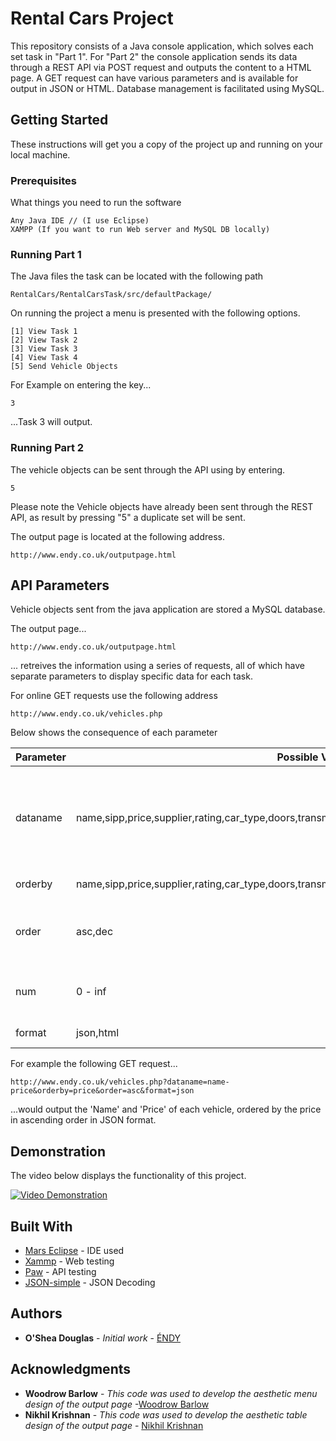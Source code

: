 # Rental Cars Project

This repository consists of a Java console application, which solves each set task in "Part 1". For "Part 2" the console application sends its data through a REST API via POST request and outputs the content to a HTML page. A GET request can have various parameters and is available for output in JSON or HTML. Database management is facilitated using MySQL.

## Getting Started

These instructions will get you a copy of the project up and running on your local machine.

### Prerequisites

What things you need to run the software

```
Any Java IDE // (I use Eclipse)
XAMPP (If you want to run Web server and MySQL DB locally)

```

### Running Part 1

The Java files the task can be located with the following path

```
RentalCars/RentalCarsTask/src/defaultPackage/
```

On running the project a menu is presented with the following options.

```
[1] View Task 1
[2] View Task 2
[3] View Task 3
[4] View Task 4
[5] Send Vehicle Objects
```

For Example on entering the key...
```
3
```
...Task 3 will output.

### Running Part 2

The vehicle objects can be sent through the API using by entering.

```
5
```

Please note the Vehicle objects have already been sent through the REST API, as result by pressing "5" a duplicate set will be sent.

The output page is located at the following address.

```
http://www.endy.co.uk/outputpage.html
```

## API Parameters

Vehicle objects sent from the java application are stored a MySQL database.

The output page...

```
http://www.endy.co.uk/outputpage.html
```

... retreives the information using a series of requests, all of which have separate parameters to display specific data for each task.

For online GET requests use the following address

```
http://www.endy.co.uk/vehicles.php
```

Below shows the consequence of each parameter

|Parameter|Possible Values|Description| 
|--|--|--| 
|dataname|name,sipp,price,supplier,rating,car_type,doors,transmission,fuel,air_con,vehicle_score,sum_of_scores|Select the datatype/types to output. For multiple datatypes, separate each word with a "-"| 
|orderby|name,sipp,price,supplier,rating,car_type,doors,transmission,fuel,air_con,vehicle_score,sum_of_scores|Order by a certain type| 
|order|asc,dec|Present the information in ascending or descending order| 
|num|0 - inf|Specify the number of records to output| 
|format|json,html|Specify the output format| 

For example the following GET request...

```
http://www.endy.co.uk/vehicles.php?dataname=name-price&orderby=price&order=asc&format=json
```

...would output the 'Name' and 'Price' of each vehicle, ordered by the price in ascending order in JSON format. 

## Demonstration

The video below displays the functionality of this project.

[![Video Demonstration](https://lh3.googleusercontent.com/dNU6TpI4ejW6rjBq6aavKVZH-ym1JSU6tda5HaF6M9ili0kHlJeGp2NwlUuYJWK3RwIy=w300)](https://www.youtube.com/watch?v=aS_5mNXQ0Xc "Video Demonstration")

## Built With

* [Mars Eclipse](https://eclipse.org/mars/) - IDE used
* [Xammp](https://www.apachefriends.org/index.html) - Web testing
* [Paw](https://paw.cloud/) - API testing
* [JSON-simple](https://code.google.com/archive/p/json-simple/) - JSON Decoding

## Authors

* **O'Shea Douglas** - *Initial work* - [ÉNDY](https://github.com/endysis)

## Acknowledgments

* **Woodrow Barlow** - *This code was used to develop the aesthetic menu design of the output page* -[Woodrow Barlow](http://codepen.io/wbarlow/pen/NqLWXJ) 
* **Nikhil Krishnan** - *This code was used to develop the aesthetic table design of the output page* - [Nikhil Krishnan](http://codepen.io/nikhil8krishnan/pen/WvYPvv) 

